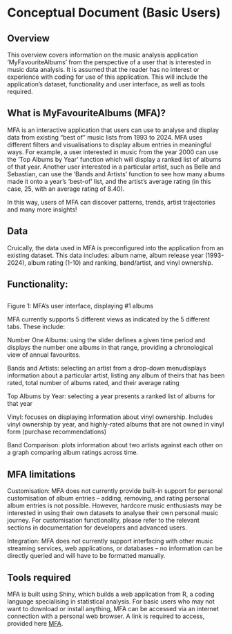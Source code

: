 # Conceptual Document (Basic Users)

## Overview

This overview covers information on the music analysis application ‘MyFavouriteAlbums’ from the perspective of a user that is interested in music data analysis. It is assumed that the reader has no interest or experience with coding for use of this application. This will include the application’s dataset, functionality and user interface, as well as tools required.

## What is MyFavouriteAlbums (MFA)? 

MFA is an interactive application that users can use to analyse and display data from existing “best of” music lists from 1993 to 2024\. MFA uses different filters and visualisations to display album entries in meaningful ways. For example, a user interested in music from the year 2000 can use the ‘Top Albums by Year’ function which will display a ranked list of albums of that year. Another user interested in a particular artist, such as Belle and Sebastian, can use the ‘Bands and Artists’ function to see how many albums made it onto a year’s ‘best-of’ list, and the artist’s average rating (in this case, 25, with an average rating of 8.40).   
	  
In this way, users of MFA can discover patterns, trends, artist trajectories and many more insights\!

## Data

Cruically, the data used in MFA is preconfigured into the application from an existing dataset. This data includes: album name, album release year (1993-2024), album rating (1-10) and ranking, band/artist, and vinyl ownership.

## 

## 

## Functionality:

## 

Figure 1: MFA’s user interface, displaying \#1 albums 

MFA currently supports 5 different views as indicated by the 5 different tabs. These include:

Number One Albums:  using the slider defines a given time period and displays the number one albums in that range, providing a chronological view of annual favourites.

Bands and Artists: selecting an artist from a drop-down menudisplays information about a particular artist, listing any album of theirs that has been rated, total number of albums rated, and their average rating

Top Albums by Year: selecting a year presents a ranked list of albums for that year

Vinyl: focuses on displaying information about vinyl ownership. Includes vinyl ownership by year, and highly-rated albums that are not owned in vinyl form (purchase recommendations)

Band Comparison: plots information about two artists against each other on a graph comparing album ratings across time. 

## MFA limitations

Customisation: MFA does not currently provide built-in support for personal customisation of album entries – adding, removing, and rating personal album entries is not possible. However, hardcore music enthusiasts may be interested in using their own datasets to analyse their own personal music journey. For customisation functionality, please refer to the relevant sections in documentation for developers and advanced users.

Integration: MFA does not currently support interfacing with other music streaming services, web applications, or databases – no information can be directly queried and will have to be formatted manually.

## Tools required

MFA is built using Shiny, which builds a web application from R, a coding language specialising in statistical analysis. For basic users who may not want to download or install anything, MFA can be accessed via an internet connection with a personal web browser. A link is required to access, provided here [MFA](https://cholstro.shinyapps.io/shiny-music/).

# 

